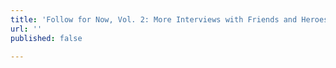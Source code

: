 ```yaml
---
title: 'Follow for Now, Vol. 2: More Interviews with Friends and Heroes'
url: ''
published: false

---
```

